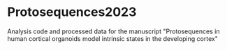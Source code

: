 # Protosequences2023
Analysis code and processed data for the manuscript "Protosequences in human cortical organoids model intrinsic states in the developing cortex"
